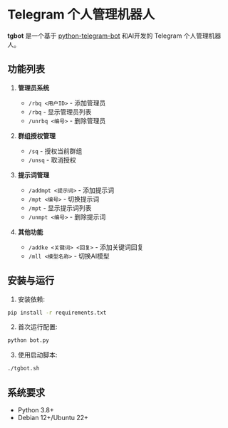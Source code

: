 # Telegram 个人管理机器人
**tgbot** 是一个基于 [python-telegram-bot](https://github.com/python-telegram-bot/python-telegram-bot) 和AI开发的 Telegram 个人管理机器人。
## 功能列表

1. **管理员系统**
   - `/rbq <用户ID>` - 添加管理员
   - `/rbq` - 显示管理员列表
   - `/unrbq <编号>` - 删除管理员

2. **群组授权管理**
   - `/sq` - 授权当前群组
   - `/unsq` - 取消授权

3. **提示词管理**
   - `/addmpt <提示词>` - 添加提示词
   - `/mpt <编号>` - 切换提示词
   - `/mpt` - 显示提示词列表
   - `/unmpt <编号>` - 删除提示词

4. **其他功能**
   - `/addke <关键词> <回复>` - 添加关键词回复
   - `/mll <模型名称>` - 切换AI模型

## 安装与运行

1. 安装依赖:
```bash
pip install -r requirements.txt
```

2. 首次运行配置:
```bash
python bot.py
```

3. 使用启动脚本:
```bash
./tgbot.sh
```

## 系统要求
- Python 3.8+
- Debian 12+/Ubuntu 22+